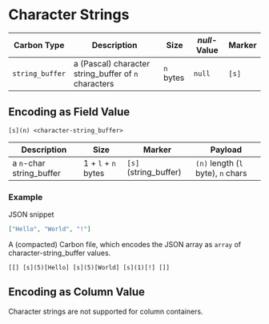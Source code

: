 # Character Strings

Carbon Type     | Description                                         | Size      | *null*-Value | Marker 
----------------|-----------------------------------------------------|-----------|--------------|--------
`string_buffer`        | a (Pascal) character string_buffer of `n` characters | `n` bytes | `null`       | `[s]`


## Encoding as Field Value

```
[s](n) <character-string_buffer>
```


Description                             | Size          | Marker          | Payload
----------------------------------------|---------------|-----------------|-------------------------------------------------
 a `n`-char string_buffer  | 1 + `l` + `n` bytes | `[s]` (string_buffer)  | `(n)` length (`l` byte), `n` chars
 

### Example

JSON snippet
```json
["Hello", "World", "!"]
```

A (compacted) Carbon file, which encodes the JSON array as `array` of character-string_buffer values.

```
[[] [s](5)[Hello] [s](5)[World] [s](1)[!] []]
```

## Encoding as Column Value


Character strings are not supported for column containers.
